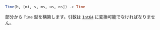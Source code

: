 ```julia
Time(h, [mi, s, ms, us, ns]) -> Time
```

部分から `Time` 型を構築します。引数は [`Int64`](@ref) に変換可能でなければなりません。
